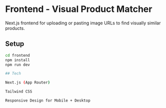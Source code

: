 # Frontend - Visual Product Matcher

Next.js frontend for uploading or pasting image URLs to find visually similar products.

##  Setup

```bash
cd frontend
npm install
npm run dev

## Tech

Next.js (App Router)

Tailwind CSS

Responsive Design for Mobile + Desktop
